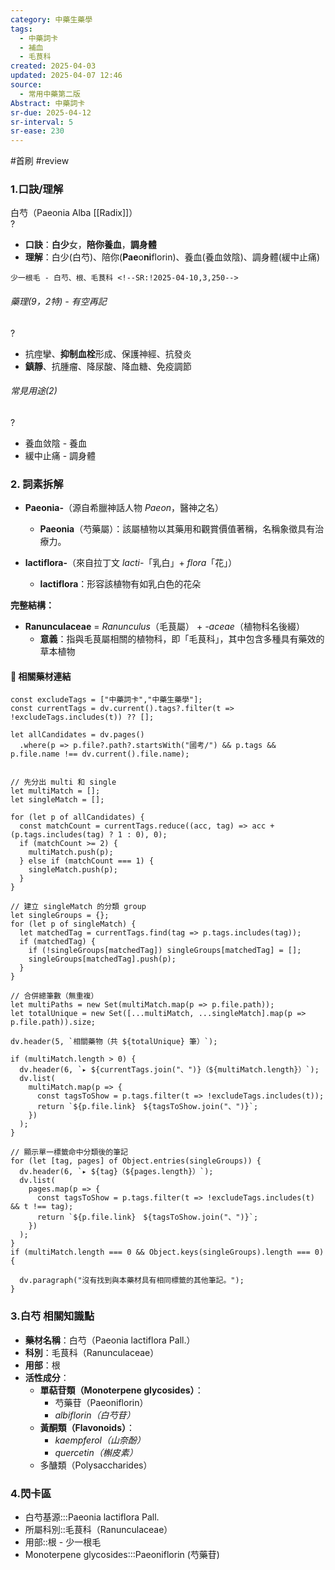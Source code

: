 ```yaml
---
category: 中藥生藥學
tags:
  - 中藥詞卡
  - 補血
  - 毛茛科
created: 2025-04-03
updated: 2025-04-07 12:46
source:
  - 常用中藥第二版
Abstract: 中藥詞卡
sr-due: 2025-04-12
sr-interval: 5
sr-ease: 230
---
```


#首刷 #review

### 1.口訣/理解
白芍（Paeonia Alba [[Radix]]）  
?
- **口訣**：**白少**女，**陪你養血**，**調身體**
- **理解**：白少(白芍)、陪你(**Pae**o**ni**florin)、養血(養血敛陰)、調身體(緩中止痛)
> 
	少一根毛 - 白芍、根、毛茛科 <!--SR:!2025-04-10,3,250-->

###### 藥理(9，2特) - 有空再記
?
- 抗痙攣、**抑制血栓**形成、保護神經、抗發炎  
- **鎮靜**、抗腫瘤、降尿酸、降血糖、免疫調節 <!--SR:!2025-04-09,2,230-->

###### 常見用途(2)
?
- 養血敛陰 - 養血
- 緩中止痛 - 調身體 <!--SR:!2025-04-09,2,230-->



### 2. 詞素拆解  
- **Paeonia-**（源自希臘神話人物 *Paeon*，醫神之名）  
  - **Paeonia**（芍藥屬）：該屬植物以其藥用和觀賞價值著稱，名稱象徵具有治療力。  

- **lactiflora-**（來自拉丁文 *lacti-*「乳白」+ *flora*「花」）  
  - **lactiflora**：形容該植物有如乳白色的花朵  


**完整結構：**

- **Ranunculaceae** = *Ranunculus*（毛茛屬） + *-aceae*（植物科名後綴）  
  - **意義**：指與毛茛屬相關的植物科，即「毛茛科」，其中包含多種具有藥效的草本植物



#### 📌 相關藥材連結


```dataviewjs
const excludeTags = ["中藥詞卡","中藥生藥學"];
const currentTags = dv.current().tags?.filter(t => !excludeTags.includes(t)) ?? [];

let allCandidates = dv.pages()
  .where(p => p.file?.path?.startsWith("國考/") && p.tags && p.file.name !== dv.current().file.name);


// 先分出 multi 和 single
let multiMatch = [];
let singleMatch = [];

for (let p of allCandidates) {
  const matchCount = currentTags.reduce((acc, tag) => acc + (p.tags.includes(tag) ? 1 : 0), 0);
  if (matchCount >= 2) {
    multiMatch.push(p);
  } else if (matchCount === 1) {
    singleMatch.push(p);
  }
}

// 建立 singleMatch 的分類 group
let singleGroups = {};
for (let p of singleMatch) {
  let matchedTag = currentTags.find(tag => p.tags.includes(tag));
  if (matchedTag) {
    if (!singleGroups[matchedTag]) singleGroups[matchedTag] = [];
    singleGroups[matchedTag].push(p);
  }
}

// 合併總筆數（無重複）
let multiPaths = new Set(multiMatch.map(p => p.file.path));
let totalUnique = new Set([...multiMatch, ...singleMatch].map(p => p.file.path)).size;

dv.header(5, `相關藥物（共 ${totalUnique} 筆）`);

if (multiMatch.length > 0) {
  dv.header(6, `▸ ${currentTags.join("、")}（${multiMatch.length}）`);
  dv.list(
    multiMatch.map(p => {
      const tagsToShow = p.tags.filter(t => !excludeTags.includes(t));
      return `${p.file.link}　${tagsToShow.join("、")}`;
    })
  );
}

// 顯示單一標籤命中分類後的筆記
for (let [tag, pages] of Object.entries(singleGroups)) {
  dv.header(6, `▸ ${tag}（${pages.length}）`);
  dv.list(
    pages.map(p => {
      const tagsToShow = p.tags.filter(t => !excludeTags.includes(t) && t !== tag);
      return `${p.file.link}　${tagsToShow.join("、")}`;
    })
  );
}
if (multiMatch.length === 0 && Object.keys(singleGroups).length === 0) {

  dv.paragraph("沒有找到與本藥材具有相同標籤的其他筆記。");
}

```


### 3.白芍 相關知識點

- **藥材名稱**：白芍（Paeonia lactiflora Pall.）  
- **科別**：毛茛科（Ranunculaceae）  
- **用部**：根
- **活性成分**：  
  - **單萜苷類（Monoterpene glycosides）**：  
    - 芍藥苷（Paeoniflorin） 
    - *albiflorin（白芍苷）*  
  - **黃酮類（Flavonoids）**：  
    - *kaempferol（山奈酚）*  
    - *quercetin（槲皮素）*  
  - 多醣類（Polysaccharides）  



### 4.閃卡區

- 白芍基源:::Paeonia lactiflora Pall. <!--SR:!2025-04-10,3,250!2025-04-10,3,250-->
- 所屬科別::毛茛科（Ranunculaceae） <!--SR:!2025-04-10,3,250-->
- 用部::根 - 少一根毛 <!--SR:!2025-04-10,3,250-->
- Monoterpene glycosides:::Paeoniflorin (芍藥苷) <!--SR:!2025-04-10,3,250!2025-04-10,3,250-->








